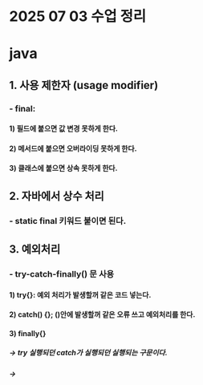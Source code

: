 # 2025 07 03 수업 정리
# java
## 1. 사용 제한자 (usage modifier)
### - final: 
#### 1) 필드에 붙으면 값 변경 못하게 한다.
#### 2) 메서드에 붙으면 오버라이딩 못하게 한다.
#### 3) 클래스에 붙으면 상속 못하게 한다.
## 2. 자바에서 상수 처리
### - static final 키워드 붙이면 된다.
## 3. 예외처리
### - try-catch-finally() 문 사용
#### 1) try{}: 예외 처리가 발생할꺼 같은 코드 넣는다.
#### 2) catch() {}; ()안에 발생할꺼 같은 오류 쓰고 예외처리를 한다.
#### 3) finally{}
##### -> try 실행되던 catch가 실행되던 실행되는 구문이다.
##### -> 
